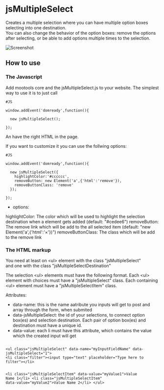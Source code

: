 jsMultipleSelect
================
Creates a multiple selection where you can have multiple option boxes selecting into one destination.<br>
You can also change the behavior of the option boxes: remove the options after selecting, or be able to add options multiple times to the selection.

![Screenshot](https://github.com/frozeman/jsMultipleSelect/raw/master/screenshot.png)

How to use
----------

###  The Javascript

Add mootools core and the jsMultipleSelect.js to your website.
The simplest way to use it is to just call

    #JS

    window.addEvent('domready',function(){

      new jsMultipleSelect();

    });

An have the right HTML in the page.

If you want to customize it you can use the follwing options:

    #JS

    window.addEvent('domready',function(){

      new jsMultipleSelect({
        highlightColor:'#cccccc',
        removeButton: new Element('a',{'html':'remove'}),
        removeButtonClass: 'remove'
      });

    });

  - options:

highlightColor:  The color which will be used to highlight the selection destination when a element gets added (default: "#cedee6")
removeButton:  The remove link which will be add to the all selected item (default: "new Element('a',{'html':'&#215;'})")
removeButtonClass: The class which will be add to the remove link


###  The HTML markup

You need at least on &lt;ul&gt; element with the class "jsMultipleSelect"<br>
and one with the class "jsMultipleSelectDestination"

The selection &lt;ul&gt; elements must have the following format.
Each &lt;ul&gt; element with choices must have a "jsMultipleSelect" class.
Each containing &lt;ul&gt; element must have a "jsMultipleSelectItem" class.

  Attributes:

  - data-name: this is the name aatribute you inputs will get to post and array through the form, when submited
  - data-jsMultipleSelect: the id of your selections, to connect option box(es) and selection destination. Each pair of option box(es) and destination must have a unique id.
  - data-value: each li must have this attribute, which contains the value which the created input will get

<code>
&lt;ul class="jsMultipleSelect" data-name="myInputFieldName" data-jsMultipleSelect="1"&gt;
&lt;li class="filter"&gt;&lt;input type="text" placeholder="Type here to filter"&gt;&lt;/li&gt;

&lt;li class="jsMultipleSelectItem" data-value="myValue1"&gt;Value Name 1&lt;/li&gt;
&lt;li class="jsMultipleSelectItem" data-value="myValue2"&gt;Value Name 2&lt;/li&gt;
&lt;/ul&gt;
      
</code>